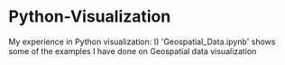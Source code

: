# Python-Visualization
My experience in Python visualization:
I) 'Geospatial_Data.ipynb' shows some of the examples I have done on Geospatial data visualization

